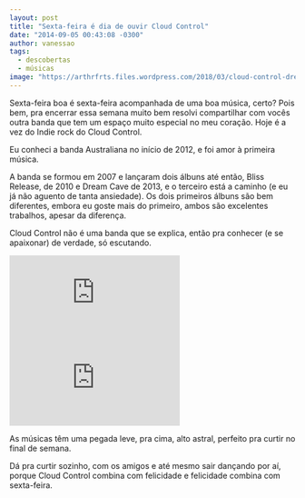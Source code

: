 ```yaml
---
layout: post
title: "Sexta-feira é dia de ouvir Cloud Control"
date: "2014-09-05 00:43:08 -0300"
author: vanessao
tags:
  - descobertas
  - músicas
image: "https://arthrfrts.files.wordpress.com/2018/03/cloud-control-dream-cave.jpg"
---
```


Sexta-feira boa é sexta-feira acompanhada de uma boa música, certo? Pois bem, pra encerrar essa semana muito bem resolvi compartilhar com vocês outra banda que tem um espaço muito especial no meu coração. Hoje é a vez do Indie rock do Cloud Control.

Eu conheci a banda Australiana no início de 2012, e foi amor à primeira música.

A banda se formou em 2007 e lançaram dois álbuns até então, Bliss Release, de 2010 e Dream Cave de 2013, e o terceiro está a caminho (e eu já não aguento de tanta ansiedade). Os dois primeiros álbuns são bem diferentes, embora eu goste mais do primeiro, ambos são excelentes trabalhos, apesar da diferença.

Cloud Control não é uma banda que se explica, então pra conhecer (e se apaixonar) de verdade, só escutando.

<iframe src="https://www.youtube.com/embed/sZEqqgcK3-g?list=PLEC56982BC9B2F625" frameborder="0" allow="autoplay; encrypted-media" allowfullscreen></iframe>

<iframe src="https://www.youtube.com/embed/nSO1kYPGFro" frameborder="0" allow="autoplay; encrypted-media" allowfullscreen></iframe>

As músicas têm uma pegada leve, pra cima, alto astral, perfeito pra curtir no final de semana.

Dá pra curtir sozinho, com os amigos e até mesmo sair dançando por aí, porque Cloud Control combina com felicidade e felicidade combina com sexta-feira.
